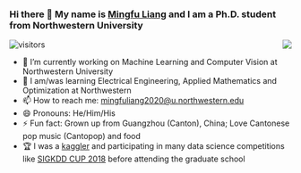 ### Hi there 👋 My name is [Mingfu Liang](https://wuyujack.github.io/) and I am a Ph.D. student from Northwestern University
<img align="right" src="https://github-readme-stats.vercel.app/api?username=wuyujack&show_icons=true&icon_color=CE1D2D&text_color=718096&bg_color=ffffff&hide_title=true" />

<!--
**wuyujack/wuyujack** is a ✨ _special_ ✨ repository because its `README.md` (this file) appears on your GitHub profile.

Here are some ideas to get you started:


-->

![visitors](https://visitor-badge.glitch.me/badge?page_id=wuyujack.wuyujack)

- 🔭 I’m currently working on Machine Learning and Computer Vision at Northwestern University 
- 🌱 I am/was learning Electrical Engineering, Applied Mathematics and Optimization at Northwestern 
- 📫 How to reach me: mingfuliang2020@u.northwestern.edu 
- 😄 Pronouns: He/Him/His 
- ⚡ Fun fact: Grown up from Guangzhou (Canton), China; Love Cantonese pop music (Cantopop) and food
- 🏆 I was a [kaggler](https://www.kaggle.com/mingfuliang) and participating in many data science competitions like [SIGKDD CUP 2018](https://github.com/wuyujack/2018-ACM-SIGKDD-CUP-of-Fresh-Air-27th-Place-Solution) before attending the graduate school
